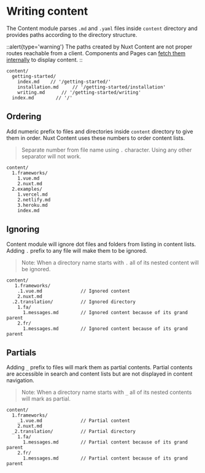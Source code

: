 # Writing content

The Content module parses `.md` and `.yaml` files inside `content` directory and provides paths according to the directory structure.

::alert{type='warning'}
The paths created by Nuxt Content are not proper routes reachable from a client. Components and Pages can [fetch them internally](/guide/fetching) to display content.
::

```[Directory structure]
content/
  getting-started/
    index.md    // '/getting-started/'
    installation.md     // '/getting-started/installation'
    writing.md      // '/getting-started/writing'
  index.md        // '/'
```

## Ordering

Add numeric prefix to files and directories inside `content` directory to give them in order.
Nuxt Content uses these numbers to order content lists.

> Separate number from file name using `.` character. Using any other separator will not work.

```[Directory structure]
content/
  1.frameworks/
    1.vue.md
    2.nuxt.md 
  2.examples/
    1.vercel.md
    2.netlify.md
    3.heroku.md
    index.md
```

## Ignoring

Content module will ignore dot files and folders from listing in content lists.
Adding `.` prefix to any file will make them to be ignored.

> Note: When a directory name starts with `.` all of its nested content will be ignored.

```[Directory structure]
content/
   1.frameworks/
    .1.vue.md              // Ignored content
    2.nuxt.md 
  .2.translation/          // Ignored directory
    1.fa/
      1.messages.md        // Ignored content because of its grand parent
    2.fr/
      1.messages.md        // Ignored content because of its grand parent
```

## Partials

Adding `_` prefix to files will mark them as partial contents.
Partial contents are accessible in search and content lists but are not displayed in content navigation.

> Note: When a directory name starts with `_` all of its nested contents will mark as partial.

```[Directory structure]
content/
  1.frameworks/
    _1.vue.md              // Partial content
    2.nuxt.md 
  _2.translation/          // Partial directory
    1.fa/
      1.messages.md        // Partial content because of its grand parent
    2.fr/
      1.messages.md        // Partial content because of its grand parent
```

